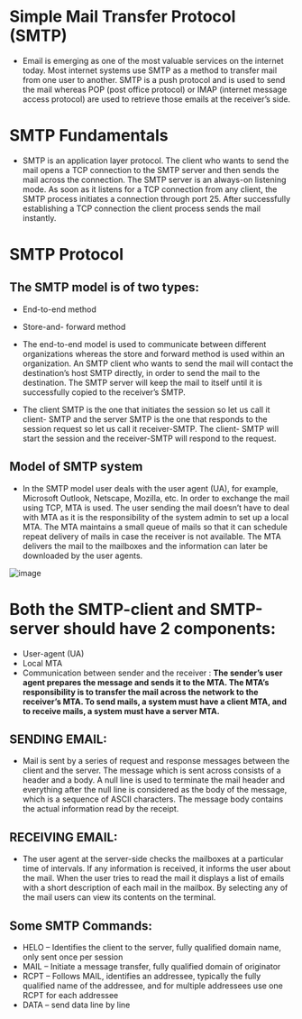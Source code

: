 # Simple Mail Transfer Protocol (SMTP)

* Email is emerging as one of the most valuable services on the internet today. Most internet systems use SMTP as a method to transfer mail from one user to another. SMTP is a push protocol and is used to send the mail whereas POP (post office protocol) or IMAP (internet message access protocol) are used to retrieve those emails at the receiver’s side. 

# SMTP Fundamentals 

* SMTP is an application layer protocol. The client who wants to send the mail opens a TCP connection to the SMTP server and then sends the mail across the connection. The SMTP server is an always-on listening mode. As soon as it listens for a TCP connection from any client, the SMTP process initiates a connection through port 25. After successfully establishing a TCP connection the client process sends the mail instantly. 

# SMTP Protocol 

## The SMTP model is of two types:
* End-to-end method
* Store-and- forward method

* The end-to-end model is used to communicate between different organizations whereas the store and forward method is used within an organization. An SMTP client who wants to send the mail will contact the destination’s host SMTP directly, in order to send the mail to the destination. The SMTP server will keep the mail to itself until it is successfully copied to the receiver’s SMTP. 
* The client SMTP is the one that initiates the session so let us call it client- SMTP and the server SMTP is the one that responds to the session request so let us call it receiver-SMTP. The client- SMTP will start the session and the receiver-SMTP will respond to the request. 

## Model of SMTP system 

* In the SMTP model user deals with the user agent (UA), for example, Microsoft Outlook, Netscape, Mozilla, etc. In order to exchange the mail using TCP, MTA is used. The user sending the mail doesn’t have to deal with MTA as it is the responsibility of the system admin to set up a local MTA. The MTA maintains a small queue of mails so that it can schedule repeat delivery of mails in case the receiver is not available. The MTA delivers the mail to the mailboxes and the information can later be downloaded by the user agents.

![image](https://user-images.githubusercontent.com/104230071/192087166-7f0bf749-f559-42c8-b487-82024d49ad14.png)

# Both the SMTP-client and SMTP-server should have 2 components:

* User-agent (UA)
* Local MTA
* Communication between sender and the receiver : 
**The sender’s user agent prepares the message and sends it to the MTA. The MTA’s responsibility is to transfer the mail across the network to the receiver’s MTA. To send mails, a system must have a client MTA, and to receive mails, a system must have a server MTA.** 

## SENDING EMAIL: 
* Mail is sent by a series of request and response messages between the client and the server. The message which is sent across consists of a header and a body. A null line is used to terminate the mail header and everything after the null line is considered as the body of the message, which is a sequence of ASCII characters. The message body contains the actual information read by the receipt. 

## RECEIVING EMAIL: 
* The user agent at the server-side checks the mailboxes at a particular time of intervals. If any information is received, it informs the user about the mail. When the user tries to read the mail it displays a list of emails with a short description of each mail in the mailbox. By selecting any of the mail users can view its contents on the terminal.

## Some SMTP Commands: 

* HELO – Identifies the client to the server, fully qualified domain name, only sent once per session
* MAIL – Initiate a message transfer, fully qualified domain of originator
* RCPT – Follows MAIL, identifies an addressee, typically the fully qualified name of the addressee, and for multiple addressees use one RCPT for each addressee
* DATA – send data line by line
